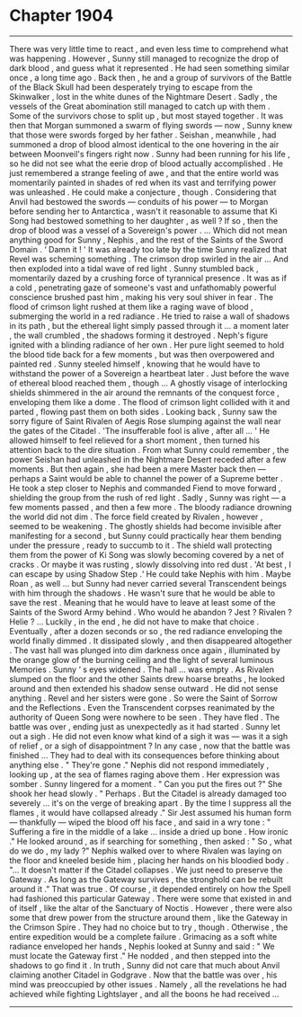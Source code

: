 
# Chapter 1904


---

There was very little time to react , and even less time to comprehend what was happening .
However , Sunny still managed to recognize the drop of dark blood , and guess what it represented .
He had seen something similar once , a long time ago .
Back then , he and a group of survivors of the Battle of the Black Skull had been desperately trying to escape from the Skinwalker , lost in the white dunes of the Nightmare Desert . Sadly , the vessels of the Great abomination still managed to catch up with them .
Some of the survivors chose to split up , but most stayed together . It was then that Morgan summoned a swarm of flying swords — now , Sunny knew that those were swords forged by her father .
Seishan , meanwhile , had summoned a drop of blood almost identical to the one hovering in the air between Moonveil's fingers right now .
Sunny had been running for his life , so he did not see what the eerie drop of blood actually accomplished . He just remembered a strange feeling of awe , and that the entire world was momentarily painted in shades of red when its vast and terrifying power was unleashed .
He could make a conjecture , though .
Considering that Anvil had bestowed the swords — conduits of his power — to Morgan before sending her to Antarctica , wasn't it reasonable to assume that Ki Song had bestowed something to her daughter , as well ?
If so , then the drop of blood was a vessel of a Sovereign's power .
... Which did not mean anything good for Sunny , Nephis , and the rest of the Saints of the Sword Domain .
‘ Damn it ! '
It was already too late by the time Sunny realized that Revel was scheming something .
The crimson drop swirled in the air ...
And then exploded into a tidal wave of red light .
Sunny stumbled back , momentarily dazed by a crushing force of tyrannical presence . It was as if a cold , penetrating gaze of someone's vast and unfathomably powerful conscience brushed past him , making his very soul shiver in fear .
The flood of crimson light rushed at them like a raging wave of blood , submerging the world in a red radiance . He tried to raise a wall of shadows in its path , but the ethereal light simply passed through it ... a moment later , the wall crumbled , the shadows forming it destroyed .
Neph's figure ignited with a blinding radiance of her own . Her pure light seemed to hold the blood tide back for a few moments , but was then overpowered and painted red .
Sunny steeled himself , knowing that he would have to withstand the power of a Sovereign a heartbeat later .
Just before the wave of ethereal blood reached them , though ...
A ghostly visage of interlocking shields shimmered in the air around the remnants of the conquest force , enveloping them like a dome . The flood of crimson light collided with it and parted , flowing past them on both sides . Looking back , Sunny saw the sorry figure of Saint Rivalen of Aegis Rose slumping against the wall near the gates of the Citadel .
'The insufferable fool is alive , after all ... '
He allowed himself to feel relieved for a short moment , then turned his attention back to the dire situation .
From what Sunny could remember , the power Seishan had unleashed in the Nightmare Desert receded after a few moments . But then again , she had been a mere Master back then — perhaps a Saint would be able to channel the power of a Supreme better .
He took a step closer to Nephis and commanded Fiend to move forward , shielding the group from the rush of red light .
Sadly , Sunny was right — a few moments passed , and then a few more . The bloody radiance drowning the world did not dim .
The force field created by Rivalen , however , seemed to be weakening .
The ghostly shields had become invisible after manifesting for a second , but Sunny could practically hear them bending under the pressure , ready to succumb to it .
The shield wall protecting them from the power of Ki Song was slowly becoming covered by a net of cracks . Or maybe it was rusting , slowly dissolving into red dust .
'At best , I can escape by using Shadow Step .‘
He could take Nephis with him . Maybe Roan , as well ... but Sunny had never carried several Transcendent beings with him through the shadows . He wasn't sure that he would be able to save the rest .
Meaning that he would have to leave at least some of the Saints of the Sword Army behind . Who would he abandon ? Jest ? Rivalen ? Helie ?
... Luckily , in the end , he did not have to make that choice .
Eventually , after a dozen seconds or so , the red radiance enveloping the world finally dimmed . It dissipated slowly , and then disappeared altogether .
The vast hall was plunged into dim darkness once again , illuminated by the orange glow of the burning ceiling and the light of several luminous Memories . Sunny ‘ s eyes widened .
The hall ... was empty .
As Rivalen slumped on the floor and the other Saints drew hoarse breaths , he looked around and then extended his shadow sense outward .
He did not sense anything .
Revel and her sisters were gone . So were the Saint of Sorrow and the Reflections . Even the Transcendent corpses reanimated by the authority of Queen Song were nowhere to be seen .
They have fled .
The battle was over , ending just as unexpectedly as it had started .
Sunny let out a sigh .
He did not even know what kind of a sigh it was — was it a sigh of relief , or a sigh of disappointment ?
In any case , now that the battle was finished ...
They had to deal with its consequences before thinking about anything else . " They're gone ."
Nephis did not respond immediately , looking up , at the sea of flames raging above them . Her expression was somber .
Sunny lingered for a moment .
" Can you put the fires out ?"
She shook her head slowly .
" Perhaps . But the Citadel is already damaged too severely ... it's on the verge of breaking apart . By the time I suppress all the flames , it would have collapsed already ."
Sir Jest assumed his human form — thankfully — wiped the blood off his face , and said in a wry tone :
" Suffering a fire in the middle of a lake ... inside a dried up bone . How ironic ." He looked around , as if searching for something , then asked :
" So , what do we do , my lady ?"
Nephis walked over to where Rivalen was laying on the floor and kneeled beside him , placing her hands on his bloodied body .
"... It doesn't matter if the Citadel collapses . We just need to preserve the Gateway . As long as the Gateway survives , the stronghold can be rebuilt around it ."
That was true .
Of course , it depended entirely on how the Spell had fashioned this particular Gateway . There were some that existed in and of itself , like the altar of the Sanctuary of Noctis . However , there were also some that drew power from the structure around them , like the Gateway in the Crimson Spire .
They had no choice but to try , though . Otherwise , the entire expedition would be a complete failure .
Grimacing as a soft white radiance enveloped her hands , Nephis looked at Sunny and said :
" We must locate the Gateway first ."
He nodded , and then stepped into the shadows to go find it .
In truth , Sunny did not care that much about Anvil claiming another Citadel in Godgrave . Now that the battle was over , his mind was preoccupied by other issues .
Namely , all the revelations he had achieved while fighting Lightslayer , and all the boons he had received ...

---

